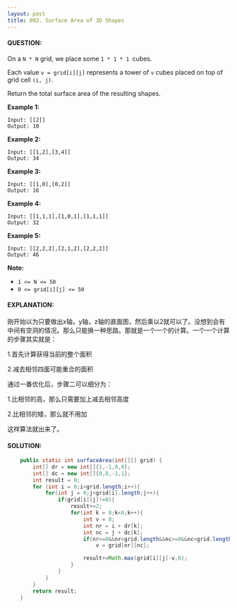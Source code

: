 ```yaml
---
layout: post
title: 892. Surface Area of 3D Shapes
---
```


#### QUESTION:

On a `N * N` grid, we place some `1 * 1 * 1 `cubes.

Each value `v = grid[i][j]` represents a tower of `v` cubes placed on top of grid cell `(i, j)`.

Return the total surface area of the resulting shapes.

**Example 1:**

```
Input: [[2]]
Output: 10
```

**Example 2:**

```
Input: [[1,2],[3,4]]
Output: 34
```

**Example 3:**

```
Input: [[1,0],[0,2]]
Output: 16
```

**Example 4:**

```
Input: [[1,1,1],[1,0,1],[1,1,1]]
Output: 32
```

**Example 5:**

```
Input: [[2,2,2],[2,1,2],[2,2,2]]
Output: 46
```

**Note:**

- `1 <= N <= 50`
- `0 <= grid[i][j] <= 50`

#### EXPLANATION:

刚开始以为只要做出x轴，y轴，z轴的直面图，然后乘以2就可以了。没想到会有中间有空洞的情况。那么只能换一种思路。那就是一个一个的计算。一个一个计算的步骤其实就是：

1.首先计算获得当前的整个面积

2.减去相邻四面可能重合的面积

通过一番优化后，步骤二可以细分为：

1.比相邻的高，那么只需要加上减去相邻高度

2.比相邻的矮，那么就不用加

这样算法就出来了。

#### SOLUTION:

```java
    public static int surfaceArea(int[][] grid) {
        int[] dr = new int[]{1,-1,0,0};
        int[] dc = new int[]{0,0,-1,1};
        int result = 0;
        for (int i = 0;i<grid.length;i++){
            for(int j = 0;j<grid[i].length;j++){
                if(grid[i][j]!=0){
                    result+=2;
                    for(int k = 0;k<4;k++){
                        int v = 0;
                        int nr = i + dr[k];
                        int nc = j + dc[k];
                        if(nr>=0&&nr<grid.length&&nc>=0&&nc<grid.length)
                            v = grid[nr][nc];

                        result+=Math.max(grid[i][j]-v,0);
                    }
                }
            }
        }
        return result;
    }
```

